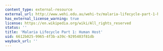 ```yaml
---
content_type: external-resource
external_url: http://www.wehi.edu.au/wehi-tv/malaria-lifecycle-part-1-human-host
has_external_license_warning: true
license: https://en.wikipedia.org/wiki/All_rights_reserved
status: ''
title: 'Malaria Lifecycle Part 1: Human Host'
uid: 6612b025-9965-4f3b-a39c-9295403f81db
wayback_url: ''
---
```

